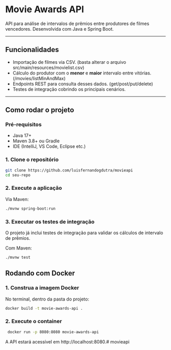 # Movie Awards API

API para análise de intervalos de prêmios entre produtores de filmes vencedores. Desenvolvida com Java e Spring Boot.

---

## Funcionalidades

- Importação de filmes via CSV. (basta alterar o arquivo src/main/resources/movielist.csv)
- Cálculo do produtor com o **menor** e **maior** intervalo entre vitórias. (/movies/listMinAndMax)
- Endpoints REST para consulta desses dados. (get/post/put/delete)
- Testes de integração cobrindo os principais cenários.
---

## Como rodar o projeto

### Pré-requisitos

- Java 17+
- Maven 3.8+ ou Gradle
- IDE (IntelliJ, VS Code, Eclipse etc.)

### 1. Clone o repositório

```bash
git clone https://github.com/luisfernandogdutra/movieapi
cd seu-repo
```
### 2. Execute a aplicação
Via Maven:
```bash
./mvnw spring-boot:run
```
### 3. Executar os testes de integração

O projeto já inclui testes de integração para validar os cálculos de intervalo de prêmios.

Com Maven:
```bash
./mvnw test
```


## Rodando com Docker

### 1. Construa a imagem Docker

No terminal, dentro da pasta do projeto:

```bash
docker build -t movie-awards-api .
```

### 2. Execute o container
```bash
 docker run -p 8080:8080 movie-awards-api
 ```
A API estará acessível em http://localhost:8080.# movieapi
